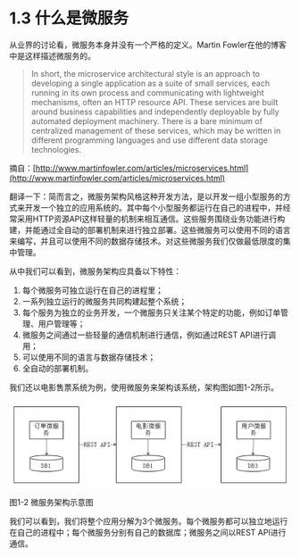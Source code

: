 # 1.3 什么是微服务

从业界的讨论看，微服务本身并没有一个严格的定义。Martin Fowler在他的博客中是这样描述微服务的。

> In short, the microservice architectural style is an approach to developing a single application as a suite of small services, each running in its own process and communicating with lightweight mechanisms, often an HTTP resource API. These services are built around business capabilities and independently deployable by fully automated deployment machinery. There is a bare minimum of centralized management of these services, which may be written in different programming languages and use different data storage technologies.
>

摘自：[http://www.martinfowler.com/articles/microservices.html](http://www.martinfowler.com/articles/microservices.html)

翻译一下：简而言之，微服务架构风格这种开发方法，是以开发一组小型服务的方式来开发一个独立的应用系统的。其中每个小型服务都运行在自己的进程中，并经常采用HTTP资源API这样轻量的机制来相互通信。这些服务围绕业务功能进行构建，并能通过全自动的部署机制来进行独立部署。这些微服务可以使用不同的语言来编写，并且可以使用不同的数据存储技术。对这些微服务我们仅做最低限度的集中管理。

从中我们可以看到，微服务架构应具备以下特性：

1. 每个微服务可独立运行在自己的进程里；
2. 一系列独立运行的微服务共同构建起整个系统；
3. 每个服务为独立的业务开发，一个微服务只关注某个特定的功能，例如订单管理、用户管理等；
4. 微服务之间通过一些轻量的通信机制进行通信，例如通过REST API进行调用；
5. 可以使用不同的语言与数据存储技术；
6.   全自动的部署机制。

我们还以电影售票系统为例，使用微服务来架构该系统，架构图如图1-2所示。

![微服务](images/1.2.png)

图1-2 微服务架构示意图

我们可以看到，我们将整个应用分解为3个微服务。每个微服务都可以独立地运行在自己的进程中；每个微服务分别有自己的数据库；微服务之间以REST API进行通信。




